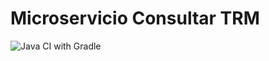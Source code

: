 # Microservicio Consultar TRM 
![Java CI with Gradle](https://github.com/jsierra93/ms_consultar_trm/workflows/Java%20CI%20with%20Gradle/badge.svg?branch=master)
